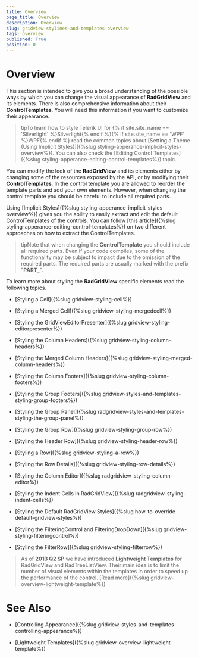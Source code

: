 ```yaml
---
title: Overview
page_title: Overview
description: Overview
slug: gridview-stylines-and-templates-overview
tags: overview
published: True
position: 0
---
```


# Overview

This section is intended to give you a broad understanding of the possible ways by which you can change the visual appearance of __RadGridView__ and its elements. There is also comprehensive information about their __ControlTemplates__. You will need this information if you want to customize their appearance. 

>tipTo learn how to style Telerik UI for {% if site.site_name == 'Silverlight' %}Silverlight{% endif %}{% if site.site_name == 'WPF' %}WPF{% endif %} read the common topics about [Setting a Theme (Using Implicit Styles)]({%slug styling-apperance-implicit-styles-overview%}). You can also check the [Editing Control Templates]({%slug styling-apperance-editing-control-templates%}) topic. 
        
You can modify the look of the __RadGridView__ and its elements either by changing some of the resources exposed by the API, or by modifying their __ControlTemplates__. In the control template you are allowed to reorder the template parts and add your own elements. However, when changing the control template you should be careful to include all required parts.

Using [Implicit Styles]({%slug styling-apperance-implicit-styles-overview%}) gives you the ability to easily extract and edit the default ControlTemplates of the controls. You can follow [this article]({%slug styling-apperance-editing-control-templates%}) on two different approaches on how to extract the ControlTemplates.
        

>tipNote that when changing the __ControlTemplate__ you should include all required parts. Even if your code compiles, some of the functionality may be subject to impact due to the omission of the required parts. The required parts are usually marked with the prefix "__PART___".

To learn more about styling the __RadGridView__ specific elements read the following topics.

* [Styling a Cell]({%slug gridview-styling-cell%})

* [Styling a Merged Cell]({%slug gridview-styling-mergedcell%})

* [Styling the GridViewEditorPresenter]({%slug gridview-styling-editorpresenter%})

* [Styling the Column Headers]({%slug gridview-styling-column-headers%})

* [Styling the Merged Column Headers]({%slug gridview-styling-merged-column-headers%})

* [Styling the Column Footers]({%slug gridview-styling-column-footers%})

* [Styling the Group Footers]({%slug gridview-styles-and-templates-styling-group-footers%})

* [Styling the Group Panel]({%slug radgridview-styles-and-templates-styling-the-group-panel%})

* [Styling the Group Row]({%slug gridview-styling-group-row%})

* [Styling the Header Row]({%slug gridview-styling-header-row%})

* [Styling a Row]({%slug gridview-styling-a-row%})

* [Styling the Row Details]({%slug gridview-styling-row-details%})

* [Styling the Column Editor]({%slug radgridview-styling-column-editor%})

* [Styling the Indent Cells in RadGridView]({%slug radgridview-styling-indent-cells%})

* [Styling the Default RadGridView Styles]({%slug how-to-override-default-gridview-styles%})

* [Styling the FilteringControl and FilteringDropDown]({%slug gridview-styling-filteringcontrol%})

* [Styling the FilterRow]({%slug gridview-styling-filterrow%})

>As of __2013 Q2 SP__ we have introduced __Lightweight Templates__ for RadGridView and RadTreeListView. Their main idea is to limit the number of visual elements within the templates in order to speed up the performance of the control. [Read more]({%slug gridview-overview-lightweight-template%})

# See Also

 * [Controlling Appearance]({%slug gridview-styles-and-templates-controlling-appearance%})

 * [Lightweight Templates]({%slug gridview-overview-lightweight-template%})
